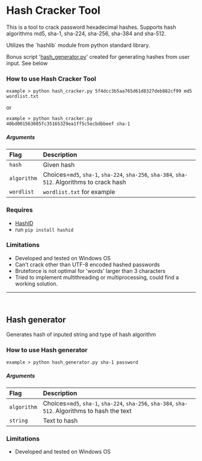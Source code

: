# Hash Cracker Tool
This is a tool to crack password hexadecimal hashes.
Supports hash algorithms md5, sha-1, sha-224, sha-256, sha-384 and sha-512.

Utilizes the ´hashlib´ module from python standard library.

Bonus script '[hash_generator.py](#hash-generator)' created for generating hashes from user input. See below

### How to use Hash Cracker Tool
    example > python hash_cracker.py 5f4dcc3b5aa765d61d8327deb882cf99 md5 wordlist.txt
    
or

    example > python hash_cracker.py 40bd001563085fc35165329ea1ff5c5ecbdbbeef sha-1

##### Arguments
| Flag | Description |
| :----------- | :----------- |
|`hash`| Given hash|
|`algorithm`| Choices=`md5`, `sha-1`, `sha-224`, `sha-256`, `sha-384`, `sha-512`. Algorithms to crack hash|
|`wordlist`| `wordlist.txt` for example|

### Requires
- [HashID](https://pypi.org/project/hashID/)
- run `pip install hashid`

### Limitations
- Developed and tested on Windows OS
- Can't crack other than UTF-8 encoded hashed passwords
- Bruteforce is not optimal for 'words' larger than 3 characters
- Tried to implement multithreading or multiprocessing, could find a working solution.

-----------------------------------
<br>

## Hash generator
Generates hash of inputed string and type of hash algorithm
### How to use Hash generator
    example > python hash_generator.py sha-1 password
##### Arguments
| Flag | Description |
| :----------- | :----------- |
|`algorithm`| Choices=`md5`, `sha-1`, `sha-224`, `sha-256`, `sha-384`, `sha-512`. Algorithms to hash the text|
|`string`| Text to hash|

### Limitations
- Developed and tested on Windows OS
